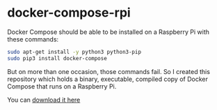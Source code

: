 # docker-compose-rpi
Docker Compose should be able to be installed on a Raspberry Pi with these
commands:

```bash
sudo apt-get install -y python3 python3-pip
sudo pip3 install docker-compose
```

But on more than one occasion, those commands fail. So I created this repository
which holds a binary, executable, compiled copy of Docker Compose that runs on
a Raspberry Pi.

You can [download it here](docker-compose)
